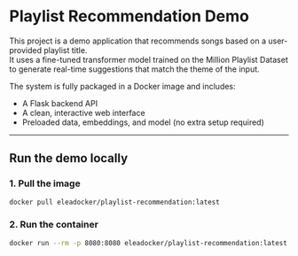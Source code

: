 # Playlist Recommendation Demo

This project is a demo application that recommends songs based on a user-provided playlist title.  
It uses a fine-tuned transformer model trained on the Million Playlist Dataset to generate real-time suggestions that match the theme of the input.

The system is fully packaged in a Docker image and includes:
- A Flask backend API
- A clean, interactive web interface
- Preloaded data, embeddings, and model (no extra setup required)

---

## Run the demo locally

### 1. Pull the image
```bash
docker pull eleadocker/playlist-recommendation:latest
```

### 2. Run the container
```bash
docker run --rm -p 8080:8080 eleadocker/playlist-recommendation:latest
```
